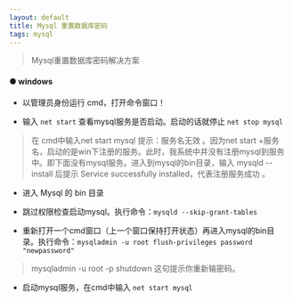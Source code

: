 ```yaml
---
layout: default
title: Mysql 重置数据库密码
tags: mysql
---
```

> Mysql重置数据库密码解决方案


#### ● windows
- 以管理员身份运行 cmd，打开命令窗口！

- 输入  ```net start``` 查看mysql服务是否启动。启动的话就停止  ``net stop mysql``

> 在 cmd中输入net start mysql 提示：服务名无效 。因为net start +服务名，启动的是win下注册的服务。此时，我系统中并没有注册mysql到服务中。即下面没有mysql服务。进入到mysql的bin目录，输入 mysqld --install 后提示 Service successfully installed，代表注册服务成功 。

- 进入 Mysql 的 bin 目录

- 跳过权限检查启动mysql。执行命令：``` mysqld --skip-grant-tables ```

- 重新打开一个cmd窗口（上一个窗口保持打开状态）再进入mysql的bin目录。执行命令：``` mysqladmin -u root flush-privileges password "newpassword" ```

> mysqladmin -u root -p shutdown  这句提示你重新输密码。

- 启动mysql服务，在cmd中输入 ``` net start mysql ```
